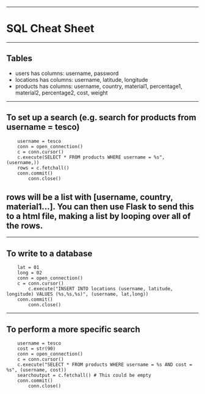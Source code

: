 --------------------------------------------------------------------------------
# SQL Cheat Sheet
--------------------------------------------------------------------------------
## Tables

* users has columns: username, password
* locations has columns: username, latitude, longitude
* products has columns: username, country, material1, percentage1, material2, percentage2, cost, weight

--------------------------------------------------------------------------------
## To set up a search (e.g. search for products from username = tesco)

		username = tesco
		conn = open_connection()
		c = conn.cursor()
		c.execute(SELECT * FROM products WHERE username = %s", (username,))
		rows = c.fetchall()
		conn.commit()
       		conn.close()

rows will be a list with [username, country, material1...]. You can then use Flask to send this to a html file, making a list by looping over all of the rows.
--------------------------------------------------------------------------------

--------------------------------------------------------------------------------
## To write to a database

		lat = 01
		long = 02
		conn = open_connection()
		c = conn.cursor()
        	c.execute("INSERT INTO locations (username, latitude, longitude) VALUES (%s,%s,%s)", (username, lat,long))
		conn.commit()
       		conn.close()
-------------------------------------------------------------------------------
## To perform a more specific search

		username = tesco
		cost = str(90)
		conn = open_connection()
		c = conn.cursor()
		c.execute("SELECT * FROM products WHERE username = %s AND cost = %s", (username, cost))
		searchoutput = c.fetchall() # This could be empty
		conn.commit()
       		conn.close()
		
